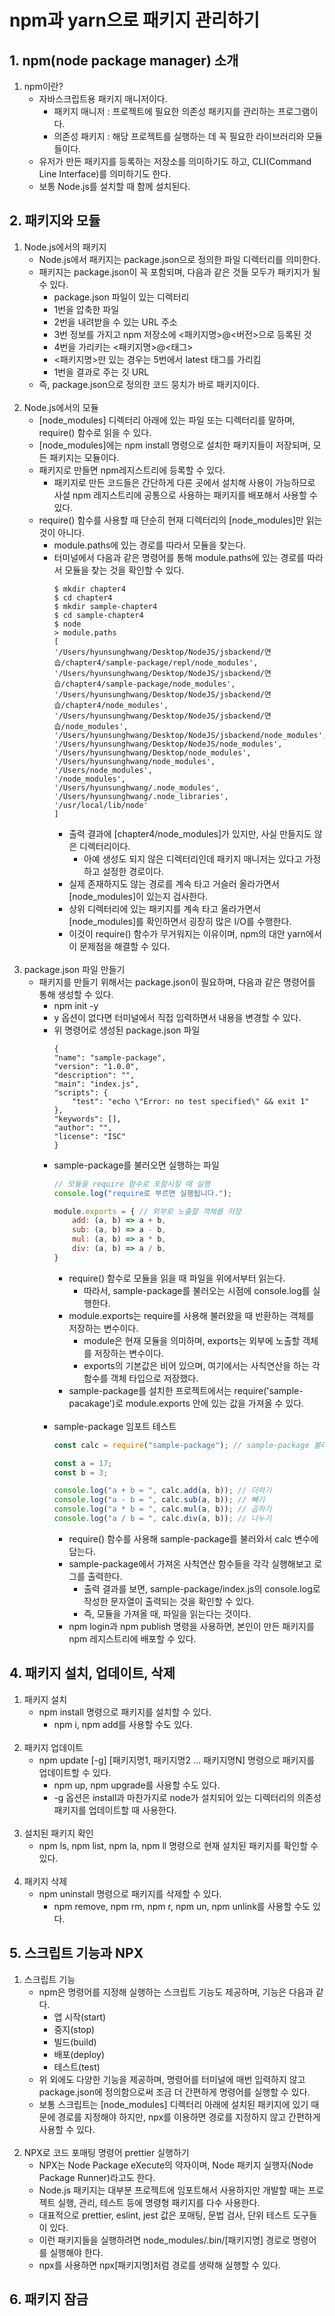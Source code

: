 # npm과 yarn으로 패키지 관리하기

## 1. npm(node package manager) 소개
1. npm이란?
    - 자바스크립트용 패키지 매니저이다.
        - 패키지 매니저 : 프로젝트에 필요한 의존성 패키지를 관리하는 프로그램이다.
        - 의존성 패키지 : 해당 프로젝트를 실행하는 데 꼭 필요한 라이브러리와 모듈들이다.
    - 유저가 만든 패키지를 등록하는 저장소를 의미하기도 하고, CLI(Command Line Interface)를 의미하기도 한다.
    - 보통 Node.js를 설치할 때 함께 설치된다.

## 2. 패키지와 모듈
1. Node.js에서의 패키지
    - Node.js에서 패키지는 package.json으로 정의한 파일 디렉터리를 의미한다.
    - 패키지는 package.json이 꼭 포함되며, 다음과 같은 것들 모두가 패키지가 될 수 있다.
        - package.json 파일이 있는 디렉터리
        - 1번을 압축한 파일
        - 2번을 내려받을 수 있는 URL 주소
        - 3번 정보를 가지고 npm 저장소에 <패키지명>@<버전>으로 등록된 것
        - 4번을 가리키는 <패키지명>@<태그>
        - <패키지명>만 있는 경우는 5번에서 latest 태그를 가리킴
        - 1번을 결과로 주는 깃 URL
    - 즉, package.json으로 정의한 코드 뭉치가 바로 패키지이다.<br><br>
2. Node.js에서의 모듈
    - [node_modules] 디렉터리 아래에 있는 파일 또는 디렉터리를 말하며, require() 함수로 읽을 수 있다.
    - [node_modules]에는 npm install 명령으로 설치한 패키지들이 저장되며, 모든 패키지는 모듈이다.
    - 패키지로 만들면 npm레지스트리에 등록할 수 있다.
        - 패키지로 만든 코드들은 간단하게 다른 곳에서 설치해 사용이 가능하므로 사설 npm 레지스트리에 공통으로 사용하는 패키지를 배포해서 사용할 수 있다.
    - require() 함수를 사용할 때 단순히 현재 디렉터리의 [node_modules]만 읽는 것이 아니다.
        - module.paths에 있는 경로를 따라서 모듈을 찾는다.
        - 터미널에서 다음과 같은 명령어를 통해 module.paths에 있는 경로를 따라서 모듈을 찾는 것을 확인할 수 있다.
            ```
            $ mkdir chapter4
            $ cd chapter4
            $ mkdir sample-chapter4
            $ cd sample-chapter4
            $ node
            > module.paths
            [
            '/Users/hyunsunghwang/Desktop/NodeJS/jsbackend/연습/chapter4/sample-package/repl/node_modules',
            '/Users/hyunsunghwang/Desktop/NodeJS/jsbackend/연습/chapter4/sample-package/node_modules',
            '/Users/hyunsunghwang/Desktop/NodeJS/jsbackend/연습/chapter4/node_modules',
            '/Users/hyunsunghwang/Desktop/NodeJS/jsbackend/연습/node_modules',
            '/Users/hyunsunghwang/Desktop/NodeJS/jsbackend/node_modules',
            '/Users/hyunsunghwang/Desktop/NodeJS/node_modules',
            '/Users/hyunsunghwang/Desktop/node_modules',
            '/Users/hyunsunghwang/node_modules',
            '/Users/node_modules',
            '/node_modules',
            '/Users/hyunsunghwang/.node_modules',
            '/Users/hyunsunghwang/.node_libraries',
            '/usr/local/lib/node'
            ]
            ```
            - 출력 결과에 [chapter4/node_modules]가 있지만, 사실 만들지도 않은 디렉터리이다.
                - 아예 생성도 되지 않은 디렉터리인데 패키지 매니저는 있다고 가정하고 설정한 경로이다.
            - 실제 존재하지도 않는 경로를 계속 타고 거슬러 올라가면서 [node_modules]이 있는지 검사한다.
            - 상위 디렉터리에 있는 패키지를 계속 타고 올라가면서 [node_modules]를 확인하면서 굉장히 많은 I/O를 수행한다.
            - 이것이 require() 함수가 무거워지는 이유이며, npm의 대안 yarn에서 이 문제점을 해결할 수 있다.<br><br>
3. package.json 파일 만들기
    - 패키지를 만들기 위해서는 package.json이 필요하며, 다음과 같은 명령어를 통해 생성할 수 있다.
        - npm init -y
        - y 옵션이 없다면 터미널에서 직접 입력하면서 내용을 변경할 수 있다.
        - 위 명령어로 생성된 package.json 파일
            ```
            {
            "name": "sample-package",
            "version": "1.0.0",
            "description": "",
            "main": "index.js",
            "scripts": {
                "test": "echo \"Error: no test specified\" && exit 1"
            },
            "keywords": [],
            "author": "",
            "license": "ISC"
            }
            ```
        - sample-package를 불러오면 실행하는 파일
            ```js
            // 모듈을 require 함수로 포함시킬 때 실행
            console.log("require로 부르면 실행됩니다.");

            module.exports = { // 외부로 노출할 객체를 저장
                add: (a, b) => a + b,
                sub: (a, b) => a - b,
                mul: (a, b) => a * b,
                div: (a, b) => a / b,
            }
            ```
            - require() 함수로 모듈을 읽을 때 파일을 위에서부터 읽는다.
                - 따라서, sample-package를 불러오는 시점에 console.log를 실행한다.
            - module.exports는 require를 사용해 불러왔을 때 반환하는 객체를 저장하는 변수이다.
                - module은 현재 모듈을 의미하며, exports는 외부에 노출할 객체를 저장하는 변수이다.
                - exports의 기본값은 비어 있으며, 여기에서는 사칙연산을 하는 각 함수를 객체 타입으로 저장했다.
            - sample-package를 설치한 프로젝트에서는 require('sample-pacakage')로 module.exports 안에 있는 값을 가져올 수 있다.<br><br>
        - sample-package 임포트 테스트
            ```js
            const calc = require("sample-package"); // sample-package 불러오기

            const a = 17;
            const b = 3;

            console.log("a + b = ", calc.add(a, b)); // 더하기
            console.log("a - b = ", calc.sub(a, b)); // 빼기
            console.log("a * b = ", calc.mul(a, b)); // 곱하기
            console.log("a / b = ", calc.div(a, b)); // 나누기
            ```
            - require() 함수를 사용해 sample-package를 불러와서 calc 변수에 담는다.
            - sample-package에서 가져온 사칙연산 함수들을 각각 실행해보고 로그를 출력한다.
                - 출력 결과를 보면, sample-package/index.js의 console.log로 작성한 문자열이 출력되는 것을 확인할 수 있다.
                - 즉, 모듈을 가져올 때, 파일을 읽는다는 것이다.
            - npm login과 npm publish 명령을 사용하면, 본인이 만든 패키지를 npm 레지스트리에 배포할 수 있다.

## 4. 패키지 설치, 업데이트, 삭제
1. 패키지 설치
    - npm install 명령으로 패키지를 설치할 수 있다.
        - npm i, npm add를 사용할 수도 있다.<br><br>
2. 패키지 업데이트
    - npm update [-g] [패키지명1, 패키지명2 ... 패키지명N] 명령으로 패키지를 업데이트할 수 있다.
        - npm up, npm upgrade를 사용할 수도 있다.
        - -g 옵션은 install과 마찬가지로 node가 설치되어 있는 디렉터리의 의존성 패키지를 업데이트할 때 사용한다.<br><br>
3. 설치된 패키지 확인
    - npm ls, npm list, npm la, npm ll 명령으로 현재 설치된 패키지를 확인할 수 있다.<br><br>
4. 패키지 삭제
    - npm uninstall 명령으로 패키지를 삭제할 수 있다.
        - npm remove, npm rm, npm r, npm un, npm unlink를 사용할 수도 있다.

## 5. 스크립트 기능과 NPX
1. 스크립트 기능
    - npm은 명령어를 지정해 실행하는 스크립트 기능도 제공하며, 기능은 다음과 같다.
        - 앱 시작(start)
        - 중지(stop)
        - 빌드(build)
        - 배포(deploy)
        - 테스트(test)
    - 위 외에도 다양한 기능을 제공하며, 명령어를 터미널에 매번 입력하지 않고 package.json에 정의함으로써 조금 더 간편하게 명령어를 실행할 수 있다.
    - 보통 스크립트는 [node_modules] 디렉터리 아래에 설치된 패키지에 있기 때문에 경로를 지정해야 하지만, npx를 이용하면 경로를 지정하지 않고 간편하게 사용할 수 있다.<br><br>
2. NPX로 코드 포매팅 명령어 prettier 실행하기
    - NPX는 Node Package eXecute의 약자이며, Node 패키지 실행자(Node Package Runner)라고도 한다.
    - Node.js 패키지는 대부분 프로젝트에 임포트해서 사용하지만 개발할 때는 프로젝트 실행, 관리, 테스트 등에 명령형 패키지를 다수 사용한다.
    - 대표적으로 prettier, eslint, jest 값은 포매팅, 문법 검사, 단위 테스트 도구들이 있다.
    - 이런 패키지들을 실행하려면 node_modules/.bin/[패키지명] 경로로 명령어를 실행해야 한다.
    - npx를 사용하면 npx[패키지명]처럼 경로를 생략해 실행할 수 있다.

## 6. 패키지 잠금